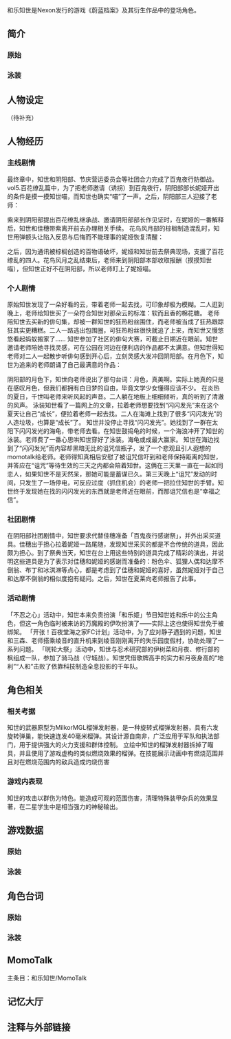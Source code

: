 和乐知世是Nexon发行的游戏《蔚蓝档案》及其衍生作品中的登场角色。

## 简介

### 原始

### 泳装

## 人物设定
（待补充）

## 人物经历

### 主线剧情
最终章中，知世和阴阳部、节庆营运委员会等社团合力完成了百鬼夜行防御战。
vol5.百花缭乱篇中，为了把老师邀请（诱拐）到百鬼夜行，阴阳部部长妮娅开出的条件是摸一摸知世喵，而知世也确实“喵”了一声。之后，阴阳部三人迎接了老师：

紫来到阴阳部提出百花缭乱继承战、邀请阴阳部部长作见证时，在妮娅的一番解释后，知世和佳穗带紫离开前去办理相关手续。
花鸟风月部的棕榈制造混乱时，知世用弹额头让陷入反思与后悔而不能理事的妮娅恢复清醒：

之后，因为通讯被棕榈创造的百物语破坏，妮娅和知世前去祭典现场，支援了百花缭乱的四人。花鸟风月之乱结束后，老师来到阴阳部本部收取报酬（摸摸知世喵），但知世正好不在阴阳部，所以老师盯上了妮娅喵。

### 个人剧情
原始知世发现了一朵好看的云，带着老师一起去找，可印象却极为模糊。二人逛到晚上，老师给知世买了一朵符合知世对那朵云的标准：软而且香的棉花糖。
老师陪知世去买新的俳句集，却被一群知世的狂热粉丝围住，而老师被当成了狂热跟踪狂其实更糟糕。二人一路逃出包围圈，可狂热粉丝很快就追了上来，而知世又慢悠悠看起蚂蚁搬家了……
知世参加了社区的俳句大赛，可截止日期近在眼前。知世邀请老师陪她寻找灵感，可在公园在河边在便利店的作品都不太满意。但知世得知老师对二人一起散步听俳句感到开心后，立刻灵感大发冲回阴阳部。在月色下，知世为追来的老师朗诵了自己最满意的作品：

阴阳部的月色下，知世向老师说出了那句台词：月色，真美啊。实际上她真的只是在感叹月色，但我们都拥有白日梦的自由，毕竟文学少女懂得应该不少。
在炎热的夏日，千世叫老师来听风起的声音。二人躺在地板上细细倾听，真的听到了清澈的风声。
泳装知世看了一篇网上的文章，拉着老师想要找到“闪闪发光”来在这个夏天让自己“成长”，便拉着老师一起去找。二人在海滩上找到了很多“闪闪发光”的人造垃圾，也算是“成长”了。
知世并没停止寻找“闪闪发光”。她找到了一群在太阳下闪闪发光的海龟，带老师去看。在知世鼓捣龟的时候，一个海浪冲开了知世的泳装。老师费了一番心思哄知世穿好了泳装。海龟或成最大赢家。
知世在海边找到了“闪闪发光”而内容却黑暗无比的诅咒信瓶子，发了一个悲观且引人遐想的momotalk给老师。老师得知真相后安慰了被诅咒信吓到和老师保持距离的知世，并答应在“诅咒”等待生效的三天之内都会陪着知世。这俩在三天里一直在一起如同恋人，如果知世不是天然呆，那她可能是蓄谋已久。第三天晚上“诅咒”发动的时间，只发生了一场停电，可反应过度（抓住机会）的老师一把拉住知世的手臂。知世终于发现她在找的闪闪发光的东西就是老师近在眼前，而那诅咒信也是“幸福之信”。

### 社团剧情
在阴阳部社团剧情中，知世要求代替佳穗准备「百鬼夜行感谢祭」，并外出采买道具。佳穗出于担心拉着妮娅一路尾随，发现知世采买的都是不合传统的道具，因此颇为担心。到了祭典当天，知世在台上用这些特别的道具完成了精彩的演出，并说明这些道具是为了表示对佳穗和妮娅的感谢而准备的：粉色伞、狐狸人偶和达摩不倒翁、布丁和冰淇淋等点心，都是考虑到了佳穗和妮娅的喜好，虽然妮娅对于自己和达摩不倒翁的相似度抱有疑问。之后，知世在夏莱向老师报告了此事。

### 活动剧情
「不忍之心」活动中，知世本来负责扮演「和乐姬」节目知世姓和乐中的公主角色，但这一角色临时被来访的万魔殿的伊吹扮演了——实际上这也使得知世免于被绑架。
「开张！百夜堂海之家FC计划」活动中，为了应对静子遇到的问题，知世和三森、老师搭乘绫音的直升机来到绫音刚刚离开的失乐园度假村，协助处理了一系列问题。
「晄轮大祭」活动中，知世与忍术研究部的伊树菜和月夜、修行部的枫组成一队，参加了骑马战（守城战）。知世凭借歌牌高手的实力和月夜身高的“地利”“人和”击败了依靠科技制造全息投影的千年队。

## 角色相关

### 相关考据
知世的武器原型为MilkorMGL榴弹发射器，是一种旋转式榴弹发射器，具有六发旋转弹巢，能快速连发40毫米榴弹。其设计源自南非，广泛应用于军队和执法部门，用于提供强大的火力支援和群体控制。
立绘中知世的榴弹发射器拆掉了瞄具，并且使用了游戏虚构的类似燃烧效果的榴弹。在技能展示动画中有燃烧范围并且对在燃烧范围内的敌兵造成灼烧伤害

### 游戏内表现
知世的攻击以群伤为特色。能造成可观的范围伤害，清理特殊装甲杂兵的效果显著，在二星学生中是相当强力的神秘输出。

## 游戏数据

### 原始

### 泳装

## 角色台词

### 原始

### 泳装

## MomoTalk
主条目：和乐知世/MomoTalk

## 记忆大厅

		

## 注释与外部链接